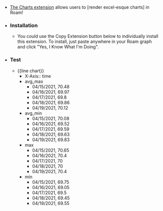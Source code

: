 - [The Charts extension](https://roamjs.com/docs/extensions/charts) allows users to [render excel-esque charts] in Roam!
- ### Installation
    - You could use the Copy Extension button below to individually install this extension. To install, just paste anywhere in your Roam graph and click "Yes, I Know What I'm Doing".
- ### Test
    - {{line chart}}
        - X-Axis:: time
        - avg_max
            - 04/15/2021, 70.48
            - 04/16/2021, 69.97
            - 04/17/2021, 69.8
            - 04/18/2021, 69.86
            - 04/19/2021, 70.12
        - avg_min
            - 04/15/2021, 70.08
            - 04/16/2021, 69.52
            - 04/17/2021, 69.59
            - 04/18/2021, 69.63
            - 04/19/2021, 69.83
        - max
            - 04/15/2021, 70.65
            - 04/16/2021, 70.4
            - 04/17/2021, 70
            - 04/18/2021, 70
            - 04/19/2021, 70.4
        - min
            - 04/15/2021, 69.75
            - 04/16/2021, 69.05
            - 04/17/2021, 69.5
            - 04/18/2021, 69.45
            - 04/19/2021, 69.55
